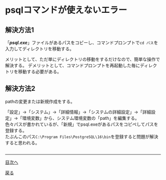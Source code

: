 # psqlコマンドが使えないエラー

## 解決方法1
「***psql.exe***」ファイルがあるパスをコピーし、コマンドプロンプトで`cd パス`を入力してディレクトリを移動する。  

メリットとして、ただ単にディレクトリの移動をするだけなので、簡単な操作で解決する。
デメリットとして、コマンドプロンプトを再起動した毎にディレクトリを移動する必要がある。  

## 解決方法2
pathの変更または新規作成をする。  

「設定」->「システム」->「詳細情報」->「システムの詳細設定」->「詳細設定」->「環境変数」から、システム環境変数の「path」を編集する。  
色々パスが書かれているが、「新規」でpsql.exeがあるパスをコピペしてパスを登録する。  
たぶんこのパス`C:\Program Files\PostgreSQL\16\bin`を登録すると問題が解決すると思われる。  

<img src="">




___
[目次へ]()

[戻る]()
